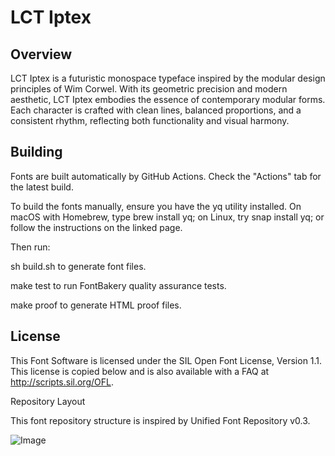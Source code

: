 # LCT Iptex

## Overview

LCT Iptex is a futuristic monospace typeface inspired by the modular design principles of Wim Corwel. With its geometric precision and modern aesthetic, LCT Iptex embodies the essence of contemporary modular forms. Each character is crafted with clean lines, balanced proportions, and a consistent rhythm, reflecting both functionality and visual harmony.

## Building

Fonts are built automatically by GitHub Actions. Check the "Actions" tab for the latest build.

To build the fonts manually, ensure you have the yq utility installed. On macOS with Homebrew, type brew install yq; on Linux, try snap install yq; or follow the instructions on the linked page.

Then run:

sh build.sh to generate font files.

make test to run FontBakery quality assurance tests.

make proof to generate HTML proof files.

## License

This Font Software is licensed under the SIL Open Font License, Version 1.1.
This license is copied below and is also available with a FAQ at http://scripts.sil.org/OFL.

Repository Layout

This font repository structure is inspired by Unified Font Repository v0.3.


![Image](https://github.com/user-attachments/assets/5532d44e-743b-4c14-a909-6b7046f873e0)

